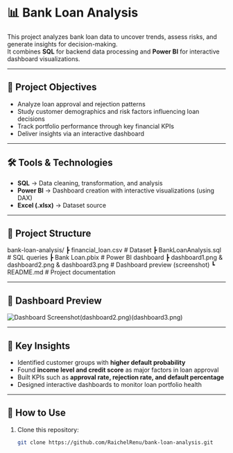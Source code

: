 # 📊 Bank Loan Analysis

This project analyzes bank loan data to uncover trends, assess risks, and generate insights for decision-making.  
It combines **SQL** for backend data processing and **Power BI** for interactive dashboard visualizations.

---

## 🔹 Project Objectives
- Analyze loan approval and rejection patterns  
- Study customer demographics and risk factors influencing loan decisions  
- Track portfolio performance through key financial KPIs  
- Deliver insights via an interactive dashboard  

---

## 🛠 Tools & Technologies
- **SQL** → Data cleaning, transformation, and analysis  
- **Power BI** → Dashboard creation with interactive visualizations (using DAX)  
- **Excel (.xlsx)** → Dataset source  

---

## 📂 Project Structure
bank-loan-analysis/
┣ financial_loan.csv # Dataset
┣ BankLoanAnalysis.sql # SQL queries
┣ Bank Loan.pbix # Power BI dashboard
┣ dashboard1.png & dashboard2.png & dashboard3.png # Dashboard preview (screenshot)
┗ README.md # Project documentation


---

## 📸 Dashboard Preview
![Dashboard Screenshot](dashboard1.png)(dashboard2.png)(dashboard3.png)

---

## 🚀 Key Insights
- Identified customer groups with **higher default probability**  
- Found **income level and credit score** as major factors in loan approval  
- Built KPIs such as **approval rate, rejection rate, and default percentage**  
- Designed interactive dashboards to monitor loan portfolio health  

---

## 📌 How to Use
1. Clone this repository:  
   ```bash
   git clone https://github.com/RaichelRenu/bank-loan-analysis.git

